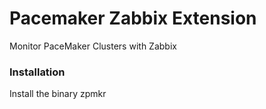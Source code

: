 # Pacemaker Zabbix Extension 

Monitor PaceMaker Clusters with Zabbix


### Installation
Install the binary zpmkr
